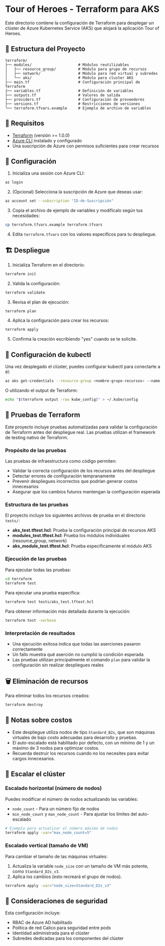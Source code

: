 # Tour of Heroes - Terraform para AKS

Este directorio contiene la configuración de Terraform para desplegar un clúster de Azure Kubernetes Service (AKS) que alojará la aplicación Tour of Heroes.

## 📁 Estructura del Proyecto

```
terraform/
├── modules/                     # Módulos reutilizables
│   ├── resource_group/          # Módulo para grupo de recursos
│   ├── network/                 # Módulo para red virtual y subredes
│   └── aks/                     # Módulo para cluster AKS
├── main.tf                      # Configuración principal de Terraform
├── variables.tf                 # Definición de variables
├── outputs.tf                   # Valores de salida
├── providers.tf                 # Configuración de proveedores
├── versions.tf                  # Restricciones de versiones
└── terraform.tfvars.example     # Ejemplo de archivo de variables
```

## 🚀 Requisitos

- [Terraform](https://www.terraform.io/downloads.html) (versión >= 1.0.0)
- [Azure CLI](https://docs.microsoft.com/es-es/cli/azure/install-azure-cli) instalado y configurado
- Una suscripción de Azure con permisos suficientes para crear recursos

## 🔧 Configuración

1. Inicializa una sesión con Azure CLI:

```bash
az login
```

2. (Opcional) Selecciona la suscripción de Azure que deseas usar:

```bash
az account set --subscription "ID-de-Suscripción"
```

3. Copia el archivo de ejemplo de variables y modifícalo según tus necesidades:

```bash
cp terraform.tfvars.example terraform.tfvars
```

4. Edita `terraform.tfvars` con los valores específicos para tu despliegue.

## 🏗️ Despliegue

1. Inicializa Terraform en el directorio:

```bash
terraform init
```

2. Valida la configuración:

```bash
terraform validate
```

3. Revisa el plan de ejecución:

```bash
terraform plan
```

4. Aplica la configuración para crear los recursos:

```bash
terraform apply
```

5. Confirma la creación escribiendo "yes" cuando se te solicite.

## 🔄 Configuración de kubectl

Una vez desplegado el clúster, puedes configurar kubectl para conectarte a él:

```bash
az aks get-credentials --resource-group <nombre-grupo-recursos> --name <nombre-cluster>
```

O utilizando el output de Terraform:

```bash
echo "$(terraform output -raw kube_config)" > ~/.kube/config
```

## 🧪 Pruebas de Terraform

Este proyecto incluye pruebas automatizadas para validar la configuración de Terraform antes del despliegue real. Las pruebas utilizan el framework de testing nativo de Terraform.

### Propósito de las pruebas

Las pruebas de infraestructura como código permiten:

- Validar la correcta configuración de los recursos antes del despliegue
- Detectar errores de configuración tempranamente
- Prevenir despliegues incorrectos que podrían generar costos innecesarios
- Asegurar que los cambios futuros mantengan la configuración esperada

### Estructura de las pruebas

El proyecto incluye los siguientes archivos de prueba en el directorio `tests/`:

- **aks_test.tftest.hcl**: Prueba la configuración principal de recursos AKS
- **modules_test.tftest.hcl**: Prueba los módulos individuales (resource_group, network)
- **aks_module_test.tftest.hcl**: Prueba específicamente el módulo AKS

### Ejecución de las pruebas

Para ejecutar todas las pruebas:

```bash
cd terraform
terraform test
```

Para ejecutar una prueba específica:

```bash
terraform test tests/aks_test.tftest.hcl
```

Para obtener información más detallada durante la ejecución:

```bash
terraform test -verbose
```

### Interpretación de resultados

- Una ejecución exitosa indica que todas las aserciones pasaron correctamente
- Un fallo muestra qué aserción no cumplió la condición esperada
- Las pruebas utilizan principalmente el comando `plan` para validar la configuración sin realizar despliegues reales

## 🗑️ Eliminación de recursos

Para eliminar todos los recursos creados:

```bash
terraform destroy
```

## 📝 Notas sobre costos

- Este despliegue utiliza nodos de tipo `Standard_B2s`, que son máquinas virtuales de bajo costo adecuadas para desarrollo y pruebas.
- El auto-escalado está habilitado por defecto, con un mínimo de 1 y un máximo de 3 nodos para optimizar costos.
- Recuerda destruir los recursos cuando no los necesites para evitar cargos innecesarios.

## 🔄 Escalar el clúster

### Escalado horizontal (número de nodos)

Puedes modificar el número de nodos actualizando las variables:

- `node_count` - Para un número fijo de nodos
- `min_node_count` y `max_node_count` - Para ajustar los límites del auto-escalado

```bash
# Ejemplo para actualizar el número máximo de nodos
terraform apply -var="max_node_count=5"
```

### Escalado vertical (tamaño de VM)

Para cambiar el tamaño de las máquinas virtuales:

1. Actualiza la variable `node_size` con un tamaño de VM más potente, como `Standard_D2s_v3`.
2. Aplica los cambios (esto recreará el grupo de nodos).

```bash
terraform apply -var="node_size=Standard_D2s_v3"
```

## 🔐 Consideraciones de seguridad

Esta configuración incluye:

- RBAC de Azure AD habilitado
- Política de red Calico para seguridad entre pods
- Identidad administrada para el clúster
- Subredes dedicadas para los componentes del clúster
